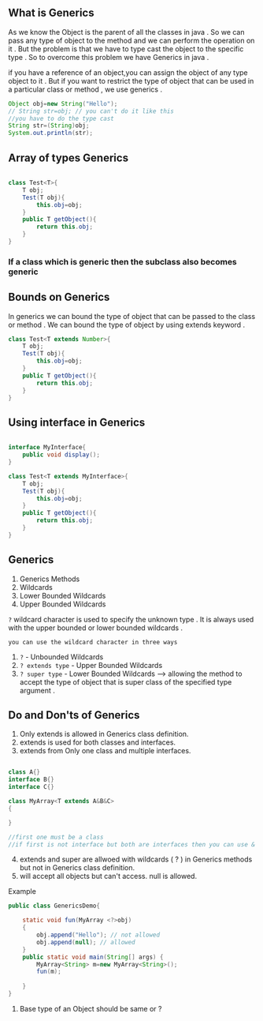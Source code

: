 ## What is Generics

As we know the Object is the parent of all the classes in java . So we can pass any type of object to the method and we can perform the operation on it . But the problem is that we have to type cast the object to the specific type . So to overcome this problem we have Generics in java .

if you have a reference of an object,you can assign the object of any type object to it . But if you want to restrict the type of object that can be used in a particular class or method , we use generics .

```java
Object obj=new String("Hello");
// String str=obj; // you can't do it like this
//you have to do the type cast
String str=(String)obj;
System.out.println(str);
```

## Array of types Generics

```java

class Test<T>{
    T obj;
    Test(T obj){
        this.obj=obj;
    }
    public T getObject(){
        return this.obj;
    }
}

```

### If a class which is generic then the subclass also becomes generic 


## Bounds on Generics

In generics we can bound the type of object that can be passed to the class or method . We can bound the type of object by using extends keyword . 

```java
class Test<T extends Number>{
    T obj;
    Test(T obj){
        this.obj=obj;
    }
    public T getObject(){
        return this.obj;
    }
}

```

## Using interface in Generics

```java

interface MyInterface{
    public void display();
}

class Test<T extends MyInterface>{
    T obj;
    Test(T obj){
        this.obj=obj;
    }
    public T getObject(){
        return this.obj;
    }
}

```

## Generics 

1. Generics Methods
2. Wildcards
3. Lower Bounded Wildcards
4. Upper Bounded Wildcards


`?` wildcard character is used to specify the unknown type . It is always used with the upper bounded or lower bounded wildcards .


`you can use the wildcard character in three ways`

1. `?` - Unbounded Wildcards
2. `? extends type` - Upper Bounded Wildcards
3. `? super type` - Lower Bounded Wildcards --> allowing the method to accept the type of object that is super class of the specified type argument .


## Do and Don'ts of Generics

1. Only extends is allowed in Generics class definition.
2. extends is used for both classes and interfaces.
3. extends from Only one class and multiple interfaces.

````java

class A{}
interface B{}
interface C{}

class MyArray<T extends A&B&C>
{

}

//first one must be a class
//if first is not interface but both are interfaces then you can use &

````
4. extends and super are allwoed with wildcards ( ? ) in Generics methods but not in Generics class definition.
5. <?> will accept all objects but can't 
   access.
   null is allowed.



Example

```java
public class GenericsDemo{

    static void fun(MyArray <?>obj)
    {
        obj.append("Hello"); // not allowed
        obj.append(null); // allowed
    }
    public static void main(String[] args) {
        MyArray<String> m=new MyArray<String>();
        fun(m);
        
    }
}

```
1. Base type of an Object should be same or ?